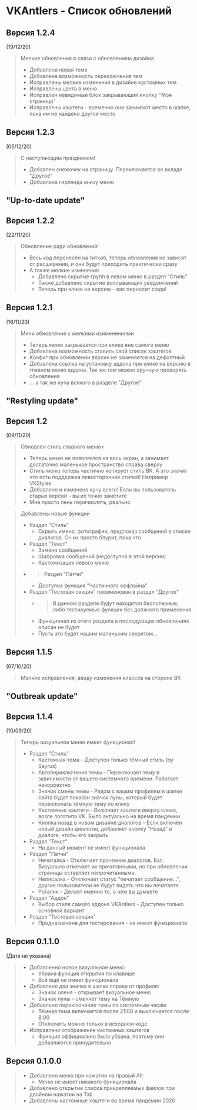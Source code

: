 # VKAntlers - Список обновлений

## Версия 1.2.4
(19/12/20)
> Мелкие обновления в связи с обновлением дизайна
> * Добавлена новая тема
> * Добавлена возможность переключения тем
> * Исправлены мелкие изменения в дизайне кастомных тем
> * Исправлены цвета в меню
> * Исправлен невидимый блок закрывающий кнопку "Моя страница"
> * Исправлены хэштеги - временно они занимают место в шапке, пока им не найдено другое место

## Версия 1.2.3
(05/12/20)
> С наступающим праздником!
> * Добавлен снежочек на страницу. Переключается во вкладе "Другое"
> * Добавлена гирлянда внизу меню

## "Up-to-date update"
## Версия 1.2.2 
(22/11/20)
> Обновление ради обновлений!
> * Весь код перенесён на гитхаб, теперь обновления не зависят от расширения, и они будут приходить практически сразу
> * А также мелкие изменения
>   * Добавлено скрытие групп в левом меню в раздел "Стиль"</li>
>   * Также добавлено скрытие всплывающих уведомлений</li>
>   * Теперь при клике на версию - вас перносит сюда!</li>

## Версия 1.2.1
(16/11/20)
> Мини обновление с мелкими изименениями
> * Теперь меню закрывается при клике вне самого меню
> * Добавлена возможность ставить свой список хэштегов
> * Конфиг при обновлении версии не заменяется на дефолтный
> * Добавлена ссылка на установку аддона при клике на версию в главном меню аддона. Так же там можно вручную проверять обновления
> * ... а так же куча всякого в разделе "Другое"

## "Restyling update"
## Версия 1.2
(09/11/20)
> Обновлён стиль главного меню<
> * Теперь меню не появляется на весь экран, а занимает достаточно маленькое пространство справа сверху
> * Стиль меню теперь частично копирует стиль ВК. А это значит что есть поддержка левосторонних стилей! Например VKStyles
> * Добавлено и изменено кучу всего! Если вы пользователь старых версий - вы их точно заметите
> * Мне просто лень перечислять, реально

> Добавлены новые функции
> * Раздел "Стиль"
>   * Скрыть имена, фотографии, предпоказ сообщений в списке диалогов. Он их просто блурит, пока что
> * Раздел "Текст"
>   * Замена сообщений
>   * Шифровка сообщений (недоступна в этой версии)
>   * Кастомизация левого меню
> * >Раздел "Патчи"
>   * Доступна функция "Частичного оффлайна"
> * Раздел "Тестовая секция" пееименован в раздел "Другое"
>   * >В данном разделе будут находится бесполезные, либо тестируемые функции без должного применения
>   * Функционал из этого раздела в последующих обновлениях описан не будет
>   * Пусть это будет нашим маленьким секретом...

## Версия 1.1.5
(07/10/20)
> Мелкие исправления, ввиду изменения классов на стороне ВК

## "Outbreak update"
## Версия 1.1.4
(10/09/20)
> Теперь визуальное меню имеет функционал!
> * Раздел "Стиль"
>   * Кастомная тема - Доступен только тёмный стиль (by Sayrus)
>   * Автопереключение темы - Переключает тему в зависимости от вашего системного времени. Работает некорректно
>   * Значок смены темы - Рядом с вашим профилем в шапке сайта будет показан значок луны, который будет переключать тёмную тему по клику
>   * Кастомные хэштеги - Включает хэштеги вверху слева, возле логотипа VK. Было актуально на время пандемии
>   * Кнопка назад в новом дизайне диалогов - Если включён новый дизайн диалогов, добавляет кнопку "Назад" в диалоге, чтобы его закрыть.
> * Раздел "Текст"
>   * На данный момент не имеет функционала
> * Раздел "Патчи"
>   * Нечиталка - Отключает прочтение диалогов. Баг: Визуально отмечает их прочитанными, но при обновлении страницы оставляет непрочитанными.
>   * Неписалка - Отключает статус "печатает сообщение...", другие пользователи не будут видеть что вы печатаете.
>   * Рогалик - Делает именно то, о чём вы думаете
> * Раздел "Аддон"
>   * Выбор стиля самого аддона VKAntlers - Доступен только основной вариант
> * Раздел "Тестовая секция"
>   * Предназначена для тестирования - не имеет функционала

## Версия 0.1.1.0
(Дата не указана)
> * Добавленно новое визуальное меню:
>   * Убрана функция открытия по клавише
>   * Всё ещё не имеет функционала
> * Добавлено два значка в шапке справа от профиля:
>   * Значок оленя - открывает визуальное меню
>   * Значок луны - сменяет тему на Тёмную
> * Добавлено переключение темы по системным часам
>   * Тёмная тема включается после 21:00 и выключается после 8:00
>   * Отключить можно только в исходном коде
> * Исправлено отображение кастомных хэштегов
>   * Функция оффициально была убрана, поэтому они добавляются принудительно

## Версия 0.1.0.0
> * Добавлено меню при нажатии на правый Alt
>   * Меню не имеет никакого функционала
> * Добавлено открытие списка прикрепляемых файлов при двойном нажатии на Tab
> * Добавлены кастомные хэштеги во время пандемии 2020
